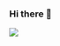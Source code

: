 ### Hi there 👋

<img src="https://img.shields.io/badge/adobeaftereffects-#9999FF?style=for-the-badge&logo=adobeaftereffects&logoColor=white">

